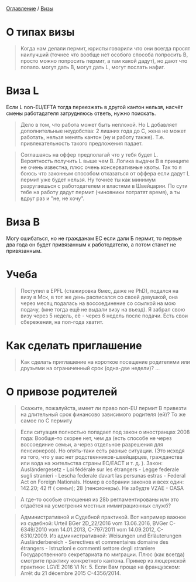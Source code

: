 [Оглавление](/README.md) / [Визы](/inbox/Визы.md)

# О типах визы
> Когда нам делали пермит, юристы говорили что они всегда просят наилучший (точнее что вообще нет особого способа попросить B, просто можно попросить пермит, а там какой дадут), но дают что попало. могут дать B, могут дать L, могут послать нафиг.

# Виза L
Если L non-EU/EFTA тогда переезжать в другой кантон нельзя, насчёт смены работадателя затрудняюсь ответь, нужно поискать.
>Дело в том, что работа может быть неплохой. Но L добавляет дополнительные неудобства: 2 лишних года до С, жена не может работать, нельзя менять кантон (ну и работу также). Т.е. привлекательность такого предложения падает.

>Соглашаясь на оффер предполагай что у тебя будет L. Вероятность получить L выше чем B. Логика выдачи B в принципе не очень известна, плюс очень консервативные квоты. Так то я боюсь что законным способом отказаться от оффера если дадут L пермит уже будет нельзя. Ну точнее ты как минимум разругаешься с работодателем и властями в Швейцарии. По сути тебе на работу дадут пермит (чиновники потратят время), а ты вдруг раз и "не, не хочу".

# Виза B
Могу ошибаться, но не гражданам ЕС если дали Б пермит, то первые два года он будет привязанным к работодателю, а потом станет не привязанным.

# Учеба
> Поступил в EPFL (стажировка 6мес, даже не PhD), подался на визу в Мск, в тот же день расписался со своей девушкой, она через месяц подалась на воссоединение со ссылкой на мою подачу, (мне тогда ещё не выдали визу на въезд). Я забрал свою визу через 5 недель, её - через 6 недель после подачи. Есть свои сбережения, на пол-года хватит.

# Как сделать приглашение
> Как сделать приглашение на короткое посещение родителями или друзьями на ограниченный срок (одна-две недели)? ...

# О привозе родителей
> Скажите, пожалуйста, имеет ли право non-EU пермит B привезти на длительный срок финансово зависимого родителя (ей)? То же самое по С пермиту

>Если ситуация полностью попадает под закон о иностранцах 2008 года: Вообще-то скорее нет, чем да (есть способе не через воссоединие семьи, а через отдельное разрешения для пенсионеров). Но опять-таки есть разные ситуации. (Это исходя из того, что у вас нет родственников-швейцарцев, гражданства или вода на жительства страны ЕС/ЕАСТ и т. д. ). Закон: Ausländergesetz - Loi fédérale sur les étrangers - Legge federale sugli stranieri - Lescha federale davart las persunas estras - Federal Act on Foreign Nationals. Номер в собрании законов и всех один: 142.20; 42 ff ( семья); 28 (пенсионеры). Не забудте VZAE - OASA

> А где-то особые отношения из 28b регламентированы или это отдаётся на усмотрения местных иммиграционных служб?

> Административной и Судебной практикой. Вот например важное из судебной: Urteil BGer 2D_22/2016 vom 13.06.2016, BVGer C-6349/2010 vom 14.01.2013, C-797/2011 vom 14.09.2012, C-6310/2009. Из административной: Weisungen und Erläuterungen Ausländerbereich - Serectives et commentaires domaine des étrangers - Istruzioni e commenti settore degli straniere Государственного секретариата по миграции. Плюс (как всегда) смотрите практику конкретного кантона. Пример из люцернской практики: LGVE 2016 VI Nr. 5. Если Вам проще на французском: Arrêt du 21 décembre 2015 C-4356/2014.